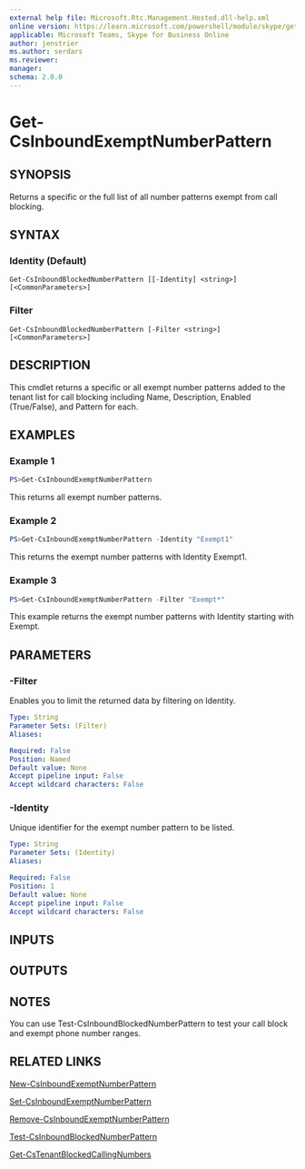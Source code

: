 ```yaml
---
external help file: Microsoft.Rtc.Management.Hosted.dll-help.xml 
online version: https://learn.microsoft.com/powershell/module/skype/get-csinboundexemptnumberpattern
applicable: Microsoft Teams, Skype for Business Online
author: jenstrier
ms.author: serdars
ms.reviewer: 
manager:
schema: 2.0.0
---
```


# Get-CsInboundExemptNumberPattern

## SYNOPSIS
Returns a specific or the full list of all number patterns exempt from call blocking.

## SYNTAX

### Identity (Default)
```
Get-CsInboundBlockedNumberPattern [[-Identity] <string>] [<CommonParameters>]
```

### Filter
```
Get-CsInboundBlockedNumberPattern [-Filter <string>] [<CommonParameters>]
```

## DESCRIPTION
This cmdlet returns a specific or all exempt number patterns added to the tenant list for call blocking including Name, Description, Enabled (True/False), and Pattern for each.

## EXAMPLES

### Example 1
```powershell
PS>Get-CsInboundExemptNumberPattern
```
This returns all exempt number patterns.

### Example 2
```powershell
PS>Get-CsInboundExemptNumberPattern -Identity "Exempt1"
```

This returns the exempt number patterns with Identity Exempt1.

### Example 3
```powershell
PS>Get-CsInboundExemptNumberPattern -Filter "Exempt*"
```

This example returns the exempt number patterns with Identity starting with Exempt.

## PARAMETERS

### -Filter
Enables you to limit the returned data by filtering on Identity.

```yaml
Type: String
Parameter Sets: (Filter)
Aliases:

Required: False
Position: Named
Default value: None
Accept pipeline input: False
Accept wildcard characters: False
```

### -Identity
Unique identifier for the exempt number pattern to be listed.

```yaml
Type: String
Parameter Sets: (Identity)
Aliases:

Required: False
Position: 1
Default value: None
Accept pipeline input: False
Accept wildcard characters: False
```

## INPUTS

## OUTPUTS

## NOTES

You can use Test-CsInboundBlockedNumberPattern to test your call block and exempt phone number ranges.

## RELATED LINKS
[New-CsInboundExemptNumberPattern](New-CsInboundExemptNumberPattern.md)

[Set-CsInboundExemptNumberPattern](Set-CsInboundExemptNumberPattern.md)

[Remove-CsInboundExemptNumberPattern](Remove-CsInboundExemptNumberPattern.md)

[Test-CsInboundBlockedNumberPattern](Test-CsInboundBlockedNumberPattern.md)

[Get-CsTenantBlockedCallingNumbers](Get-CsTenantBlockedCallingNumbers.md)
